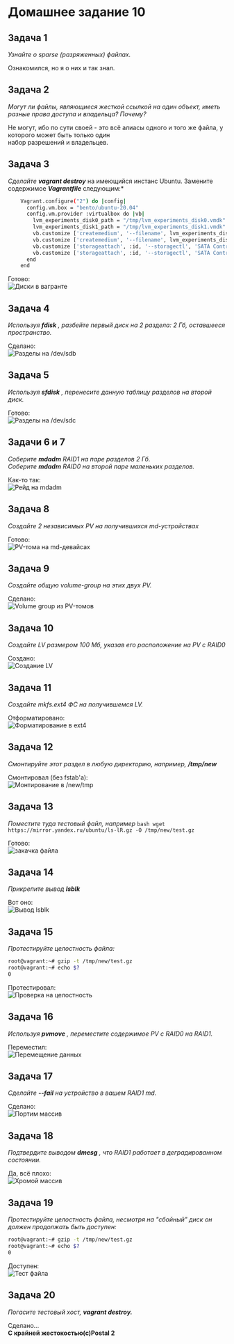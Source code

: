 Домашнее задание 10
===================

Задача 1
--------

*Узнайте о sparse (разряженных) файлах.*  
  
Ознакомился, но я о них и так знал.

Задача 2
--------

*Могут ли файлы, являющиеся жесткой ссылкой на один объект, иметь разные права доступа и владельца? Почему?*  
  
Не могут, ибо по сути своей - это всё алиасы одного и того же файла, у которого может быть только один  
набор разрешений и владельцев.

Задача 3
--------

*Сделайте* ***vagrant destroy*** на имеющийся инстанс Ubuntu. Замените содержимое ***Vagrantfile*** следующим:*  
  
```bash
    Vagrant.configure("2") do |config|
      config.vm.box = "bento/ubuntu-20.04"
      config.vm.provider :virtualbox do |vb|
        lvm_experiments_disk0_path = "/tmp/lvm_experiments_disk0.vmdk"
        lvm_experiments_disk1_path = "/tmp/lvm_experiments_disk1.vmdk"
        vb.customize ['createmedium', '--filename', lvm_experiments_disk0_path, '--size', 2560]
        vb.customize ['createmedium', '--filename', lvm_experiments_disk1_path, '--size', 2560]
        vb.customize ['storageattach', :id, '--storagectl', 'SATA Controller', '--port', 1, '--device', 0, '--type', 'hdd', '--medium', lvm_experiments_disk0_path]
        vb.customize ['storageattach', :id, '--storagectl', 'SATA Controller', '--port', 2, '--device', 0, '--type', 'hdd', '--medium', lvm_experiments_disk1_path]
      end
    end
```
  
Готово:  
![Диски в вагранте](/block1/dz10/pic/dz10_3.png)

Задача 4
--------

*Используя* ***fdisk*** *, разбейте первый диск на 2 раздела: 2 Гб, оставшееся пространство.*
  
Сделано:  
![Разделы на /dev/sdb](/block1/dz10/pic/dz10_4.png)

Задача 5
--------

*Используя* ***sfdisk*** *, перенесите данную таблицу разделов на второй диск.*  
  
Готово:  
![Разделы на /dev/sdc](/block1/dz10/pic/dz10_5.png)

Задачи 6 и 7
------------

*Соберите* ***mdadm*** *RAID1 на паре разделов 2 Гб.*  
*Соберите* ***mdadm*** *RAID0 на второй паре маленьких разделов.*  
  
Как-то так:  
![Рейд на mdadm](/block1/dz10/pic/dz10_6_7.png)

Задача 8
--------

*Создайте 2 независимых PV на получившихся md-устройствах*  
  
Готово:  
![PV-тома на md-девайсах](/block1/dz10/pic/dz10_8.png)

Задача 9
--------

*Создайте общую volume-group на этих двух PV.*  
  
Сделано:  
![Volume group из PV-томов](/block1/dz10/pic/dz10_9.png)

Задача 10
---------

*Создайте LV размером 100 Мб, указав его расположение на PV с RAID0*
  
Создано:  
![Создание LV](/block1/dz10/pic/dz10_10.png)

Задача 11
---------

*Создайте mkfs.ext4 ФС на получившемся LV.*
  
Отформатировано:  
![Форматирование в ext4](/block1/dz10/pic/dz10_11.png)

Задача 12
---------

*Смонтируйте этот раздел в любую директорию, например,* ***/tmp/new***  
  
Смонтировал (без fstab'а):  
![Монтирование в /new/tmp](/block1/dz10/pic/dz10_12.png)

Задача 13
---------

*Поместите туда тестовый файл, например* ```bash wget https://mirror.yandex.ru/ubuntu/ls-lR.gz -O /tmp/new/test.gz```  
  
Готово:  
![закачка файла](/block1/dz10/pic/dz10_13.png)

Задача 14
---------

*Прикрепите вывод* ***lsblk***  
  
Вот оно:  
![Вывод lsblk](/block1/dz10/pic/dz10_14.png)

Задача 15
---------

*Протестируйте целостность файла:*  
```bash
root@vagrant:~# gzip -t /tmp/new/test.gz
root@vagrant:~# echo $?
0
```
  
Протестировал:  
![Проверка на целостность](/block1/dz10/pic/dz10_15.png)

Задача 16
---------

*Используя* ***pvmove*** *, переместите содержимое PV с RAID0 на RAID1.*  
  
Переместил:  
![Перемещение данных](/block1/dz10/pic/dz10_16.png)

Задача 17
---------

*Сделайте* ***--fail*** *на устройство в вашем RAID1 md.*  
  
Сделано:  
![Портим массив](/block1/dz10/pic/dz10_17.png)

Задача 18
---------

*Подтвердите выводом* ***dmesg*** *, что RAID1 работает в деградированном состоянии.*  
  
Да, всё плохо:  
![Хромой массив](/block1/dz10/pic/dz10_18.png)

Задача 19
---------

*Протестируйте целостность файла, несмотря на "сбойный" диск он должен продолжать быть доступен:*
```bash
root@vagrant:~# gzip -t /tmp/new/test.gz
root@vagrant:~# echo $?
0
```
  
Доступен:  
![Тест файла](/block1/dz10/pic/dz10_19.png)

Задача 20
---------

*Погасите тестовый хост,* ***vagrant destroy.***  
  
Сделано...  
**С крайней жестокостью(с)Postal 2**
